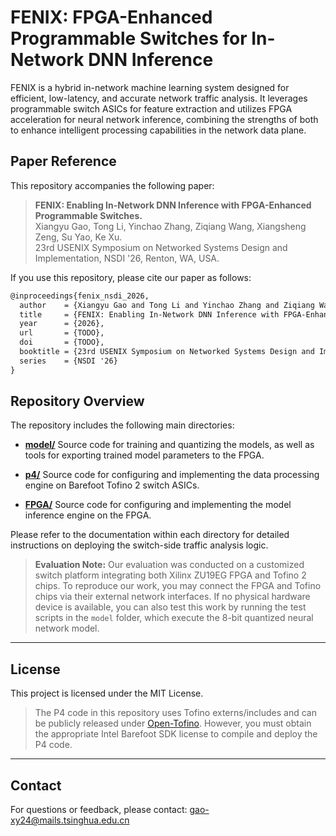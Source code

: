 # FENIX: FPGA-Enhanced Programmable Switches for In-Network DNN Inference

FENIX is a hybrid in-network machine learning system designed for efficient, low-latency, and accurate network traffic analysis. It leverages programmable switch ASICs for feature extraction and utilizes FPGA acceleration for neural network inference, combining the strengths of both to enhance intelligent processing capabilities in the network data plane.

## Paper Reference

This repository accompanies the following paper:

> **FENIX: Enabling In-Network DNN Inference with FPGA-Enhanced Programmable Switches.**  
> Xiangyu Gao, Tong Li, Yinchao Zhang, Ziqiang Wang, Xiangsheng Zeng, Su Yao, Ke Xu.  
> 23rd USENIX Symposium on Networked Systems Design and Implementation, NSDI '26, Renton, WA, USA.

If you use this repository, please cite our paper as follows:

```latex
@inproceedings{fenix_nsdi_2026,
  author    = {Xiangyu Gao and Tong Li and Yinchao Zhang and Ziqiang Wang and Xiangsheng Zeng and Su Yao and Ke Xu},
  title     = {FENIX: Enabling In-Network DNN Inference with FPGA-Enhanced Programmable Switches},
  year      = {2026},
  url       = {TODO},
  doi       = {TODO},
  booktitle = {23rd USENIX Symposium on Networked Systems Design and Implementation (NSDI 26)},
  series    = {NSDI '26}
}
```

## Repository Overview

The repository includes the following main directories:

- [**model/**](model/) Source code for training and quantizing the models, as well as tools for exporting trained model parameters to the FPGA.

- [**p4/**](p4/) Source code for configuring and implementing the data processing engine on Barefoot Tofino 2 switch ASICs.

- [**FPGA/**](FPGA/) Source code for configuring and implementing the model inference engine on the FPGA.

Please refer to the documentation within each directory for detailed instructions on deploying the switch-side traffic analysis logic.

> **Evaluation Note:**
> Our evaluation was conducted on a customized switch platform integrating both Xilinx ZU19EG FPGA and Tofino 2 chips. To reproduce our work, you may connect the FPGA and Tofino chips via their external network interfaces. If no physical hardware device is available, you can also test this work by running the test scripts in the `model` folder, which execute the 8-bit quantized neural network model.

------

## License

This project is licensed under the MIT License.

> The P4 code in this repository uses Tofino externs/includes and can be publicly released under [Open-Tofino](https://github.com/barefootnetworks/Open-Tofino). However, you must obtain the appropriate Intel Barefoot SDK license to compile and deploy the P4 code.

------

## Contact

For questions or feedback, please contact:
 [gao-xy24@mails.tsinghua.edu.cn](mailto:gao-xy24@mails.tsinghua.edu.cn)













